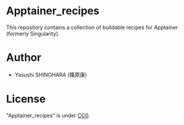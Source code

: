 # Apptainer_recipes
This repository contains a collection of buildable recipes for Apptainer (formerly Singularity).  
# Author

* Yasushi SHINOHARA (篠原康)
 
# License
 
"Apptainer_recipes" is under [CC0](https://en.wikipedia.org/wiki/Creative_Commons_license#Zero,_public_domain).
